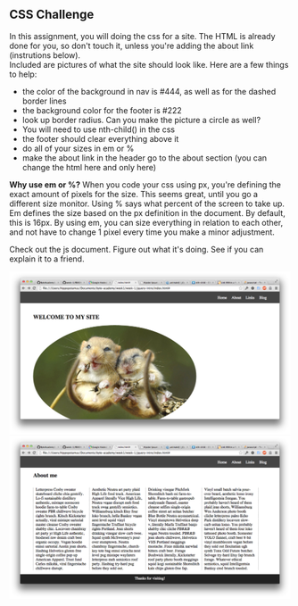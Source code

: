 ## CSS Challenge

In this assignment, you will doing the css for a site. The HTML is already done for you, so don't touch it, unless you're adding the about link (instrutions below).  
Included are pictures of what the site should look like. Here are a few things to help:  
* the color of the background in nav is #444, as well as for the dashed border lines
* the background color for the footer is #222
* look up border radius. Can you make the picture a circle as well?
* You will need to use nth-child() in the css
* the footer should clear everything above it
* do all of your sizes in em or %
* make the about link in the header go to the about section (you can change the html here and only here)

**Why use em or %?** When you code your css using px, you're defining the exact amount of pixels for the size. This seems great, until you go a different size monitor. Using % says what percent of the screen to take up. Em defines the size based on the px definition in the document. By default, this is 16px. By using em, you can size everything in relation to each other, and not have to change 1 pixel every time you make a minor adjustment.  

Check out the js document. Figure out what it's doing. See if you can explain it to a friend.

![top of page](top.png)
![bottom of page](bottom.png)
